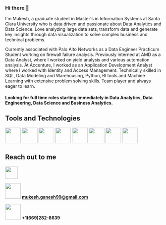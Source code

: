 ### Hi there 👋

I'm Mukesh, a graduate student in Master's in Information Systems at Santa Clara University who is data driven and passionate about Data Analytics and Data Science. Love analyzing large data sets, transform data and generate key insights through data visualization to solve complex business and technical problems.

Currently associated with Palo Alto Networks as a Data Engineer Practicum Student working on firewall failure analysis. Previously interned at AMD as a Data Analyst, where I worked on yield analysis and various automation analysis. At Accenture, I worked as an Application Development Analyst where I worked with Identity and Access Management. Technically skilled in SQL, Data Modeling and Warehousing, Python, BI tools and Machine Learning with extensive problem solving skills. Team player and always eager to learn.

#### Looking for full time roles starting immediately in Data Analytics, Data Engineering, Data Science and Business Analytics.

## Tools and Technologies

<img src="https://user-images.githubusercontent.com/55825468/120116531-711fb000-c13d-11eb-9e0f-c61bc76b4a1e.png" width="50px">  <img src="https://user-images.githubusercontent.com/55825468/120099177-0778b500-c0ef-11eb-8266-ac5b1ea2124f.png" width="50px">  <img src="https://user-images.githubusercontent.com/55825468/120099475-799dc980-c0f0-11eb-8a97-bd489a67b220.png" width="50px">  <img src="https://user-images.githubusercontent.com/55825468/120116624-da072800-c13d-11eb-9e7a-c4f2138066ef.png" width="50px">  <img src="https://user-images.githubusercontent.com/55825468/120116747-77faf280-c13e-11eb-9a89-cd1a31871377.png" width="50px">  <img src="https://user-images.githubusercontent.com/55825468/120116773-906b0d00-c13e-11eb-8d73-4c3580fd3613.png" width="50px">  <img src="https://user-images.githubusercontent.com/55825468/120099429-36435b00-c0f0-11eb-89ad-db598b3ac175.png" width="50px">  <img src="https://user-images.githubusercontent.com/55825468/120116823-d2944e80-c13e-11eb-8946-c9c491a27d6d.png" width="50px">

## Reach out to me

<a href='https://www.linkedin.com/in/mukesh-ganesh-229695164'> <img src="https://user-images.githubusercontent.com/55825468/120117431-0e7ce300-c142-11eb-8dd0-b94278bcdb39.png" width="40px"></a>

<img src="https://user-images.githubusercontent.com/55825468/120117482-3e2beb00-c142-11eb-86a2-d05fa0ef12d0.png" width="50px">  <b>mukesh.ganesh99@gmail.com</b>  

<img src="https://user-images.githubusercontent.com/55825468/120117521-7d5a3c00-c142-11eb-8225-cddba000ea91.png" width="50px">  <b>+1(669)282-8639</b>
